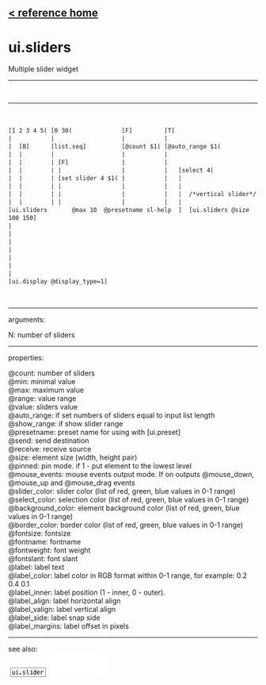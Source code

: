 [< reference home](ceammc_lib.html)
---

# ui.sliders


Multiple slider widget

---

<br>


---


```


[1 2 3 4 5( [0 30(              [F]         [T]
|           |                   |           |
|  [B]      [list.seq]          [@count $1( [@auto_range $1(
|  |        |                   |           |
|  |        | [F]               |           |
|  |        | |                 |           |   [select 4(
|  |        | [set slider 4 $1( |           |   |
|  |        | |                 |           |   |
|  |        | |                 |           |   |  /*vertical slider*/
|  |        | |                 |           |   |
[ui.sliders       @max 10  @presetname sl-help  ]  [ui.sliders @size 100 150]
|
|
|
|
|
|
|
[ui.display @display_type=1]

            
```

---
arguments:

N: number of
            sliders<br>

---
properties:

@count: number of
            sliders<br>
@min: minimal value<br>
@max: maximum value<br>
@range: value range<br>
@value: sliders value<br>
@auto_range: if set numbers of
            sliders equal to input list length<br>
@show_range: if show slider
            range<br>
@presetname: preset name for using with
            [ui.preset]<br>
@send: send destination<br>
@receive: receive source<br>
@size: element size (width, height
            pair)<br>
@pinned: pin mode. if 1 - put element
            to the lowest level<br>
@mouse_events: mouse events output
            mode. If on outputs @mouse_down, @mouse_up and @mouse_drag events<br>
@slider_color: slider color
            (list of red, green, blue values in 0-1 range)<br>
@select_color: selection color (list
            of red, green, blue values in 0-1 range)<br>
@background_color: element
            background color (list of red, green, blue values in 0-1 range)<br>
@border_color: border color (list
            of red, green, blue values in 0-1 range)<br>
@fontsize: 
            fontsize<br>
@fontname: fontname<br>
@fontweight: font
            weight<br>
@fontslant: font
            slant<br>
@label: label text<br>
@label_color: label color in RGB format
            within 0-1 range, for example: 0.2 0.4 0.1<br>
@label_inner: label position (1 -
            inner, 0 - outer).<br>
@label_align: 
            label horizontal align<br>
@label_valign: 
            label vertical align<br>
@label_side: 
            label snap side<br>
@label_margins: label offset in
            pixels<br>

---
see also:<br>
[![ui.slider](img/object_ui.slider.png)](ui.slider.html)
[![ui.preset](img/object_ui.preset.png)](ui.preset.html)
